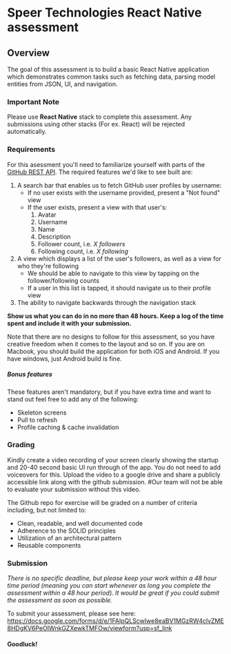 # Speer Technologies React Native assessment


## Overview

The goal of this assessment is to build a basic React Native application which demonstrates common tasks such as fetching data, parsing model entities from JSON, UI, and navigation.

### Important Note
Please use <b>React Native</b> stack to complete this assessment. Any submissions using other stacks (For ex. React) will be rejected automatically.

### Requirements

For this asessment you'll need to familiarize yourself with parts of the [GitHub REST API](https://docs.github.com/en/rest). The required features we'd like to see built are:

1. A search bar that enables us to fetch GitHub user profiles by username:
    - If no user exists with the username provided, present a "Not found" view
    - If the user exists, present a view with that user's:
        1. Avatar
        2. Username
        3. Name
        4. Description
        5. Follower count, i.e. *X followers*
        6. Following count, i.e. *X following*
2. A view which displays a list of the user's followers, as well as a view for who they're following 
    - We should be able to navigate to this view by tapping on the follower/following counts 
    - If a user in this list is tapped, it should navigate us to their profile view
3. The ability to navigate backwards through the navigation stack

<b>Show us what you can do in no more than 48 hours. Keep a log of the time spent and include it with your submission.</b> 

Note that there are no designs to follow for this assessment, so you have creative freedom when it comes to the layout and so on.
If you are on Macbook, you should build the application for both iOS and Android. If you have windows, just Android build is fine.

##### Bonus features

These features aren't mandatory, but if you have extra time and want to stand out feel free to add any of the following:

- Skeleton screens
- Pull to refresh
- Profile caching & cache invalidation


### Grading

Kindly create a video recording of your screen clearly showing the startup and 20-40 second basic UI run through of the app. You do not need to add voiceovers for this. Upload the video to a google drive and share a publicly accessible link along with the github submission. 
#Our team will not be able to evaluate your submission without this video.  

The Github repo for exercise will be graded on a number of criteria including, but not limited to: 
- Clean, readable, and well documented code
- Adherence to the SOLID principles
- Utilization of an architectural pattern
- Reusable components


### Submission

<i>There is no specific deadline, but please keep your work within a 48 hour time period (meaning you can start whenever as long you complete the assessment within a 48 hour period). It would be great if you could submit the assessment as soon as possible.</i>

To submit your assessment, please see here:
https://docs.google.com/forms/d/e/1FAIpQLScwIwe8eaBV1MGzRW4clvZME8HDgKV6PeOIWnkGZXewkTMFOw/viewform?usp=sf_link

#### Goodluck!
